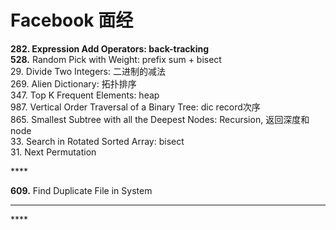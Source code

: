 # Facebook 面经

**282. Expression Add Operators: back-tracking  
528.** Random Pick with Weight: prefix sum + bisect  
29. Divide Two Integers: 二进制的减法  
269. Alien Dictionary: 拓扑排序  
347. Top K Frequent Elements: heap  
987. Vertical Order Traversal of a Binary Tree: dic record次序  
865. Smallest Subtree with all the Deepest Nodes: Recursion, 返回深度和node  
33. Search in Rotated Sorted Array: bisect  
31. Next Permutation

\*\*\*\*

**609.** Find Duplicate File in System  
****

\*\*\*\*

